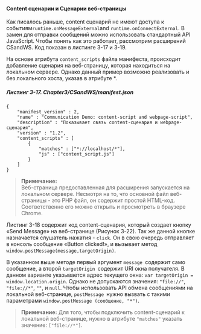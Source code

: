 #### Content сценарии и Сценарии веб-страницы

Как писалось раньше, content сценарий не имеют доступа к событиям`runtime.onMessageExternal`and `runtime.onConnectExternal`. В замен для отправки сообщений можно использовать стандартный API JavaScript. Чтобы понять как это работает, рассмотрим расширений CSandWS. Код показан в листинге 3-17 и 3-19.

На основе атрибута `content_scripts` файла манифеста, происходит добавление сценария на веб-страницу, которая находиться на локальном сервере. Однако данный пример возможно реализовать и без локального хоста, указав в атрибуте \*.

##### Листинг 3-17. _Chapter3/CSandWS/manifest.json_

```
{
    "manifest_version" : 2,
    "name" : "Communication Demo: content-script and webpage-script",
    "description" : "Показывает связь content-сценария и webpage-сценария",
    "version" : "1.2",
    "content_scripts" : [
        {
            "matches" : ["*://localhost/*"],
            "js" : ["content_script.js"]
        }
    ]
}
```

> **Примечание:**  
> Веб-страница предоставленная для расширения запускается на локальном сервере. Несмотря на то, что основной файл веб-страницы - это PHP файл, он содержит простой HTML-код. Соответственно его можно открыть и просмотреть в браузере Chrome.

Листинг 3-18 содержит код content-сценария, который создает кнопку «Send Message» на веб-странице \(Рисунок 3-22\). Так же данной кнопке назначается слушатель нажатия - `click`. Он в свою очередь отправляет в консоль сообщение «Button clicked!», и вызывает метод `window.postMessage(message,targetOrigin)`.

В указанном выше методе первый аргумент `message `содержит само сообщение, а второй `targetOrigin `содержит URI окна получателя. В данном варианте указывается адрес текущего окна: `var targetOrigin = window.location.origin`. Однако не допускаются значения: `"file://"`,` "file://*"`, `""`, и `null`. Чтобы использовать API обмена сообщениями на локальной веб-странице, `postMessage `нужно вызвать с такими параметрами `window.postMessage (сообщение, "*")`.

> **Примечание:**
> Для того, чтобы подключить content-сценарий к локальной веб-странице, нужно в атрибуте `"matches"` указать значение: `["file://*"]`.





